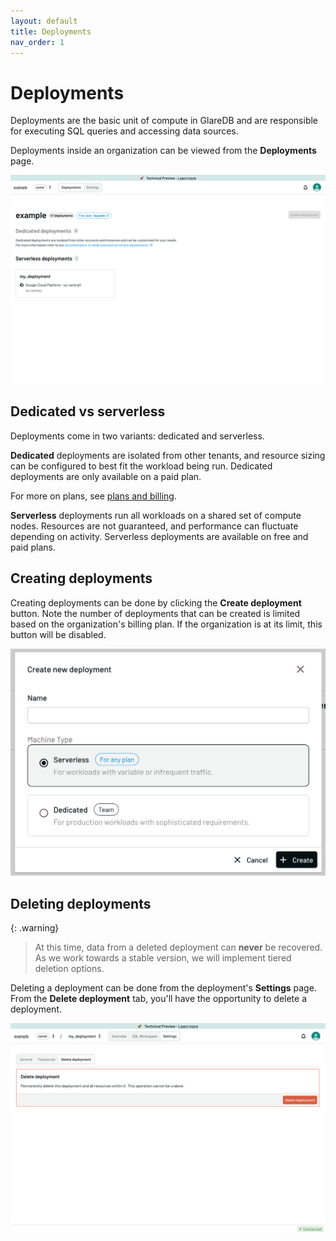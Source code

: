 ```yaml
---
layout: default
title: Deployments
nav_order: 1
---
```


# Deployments

Deployments are the basic unit of compute in GlareDB and are responsible for
executing SQL queries and accessing data sources.

Deployments inside an organization can be viewed from the **Deployments** page.

![Org deployments]

## Dedicated vs serverless

Deployments come in two variants: dedicated and serverless.

**Dedicated** deployments are isolated from other tenants, and resource sizing
can be configured to best fit the workload being run. Dedicated deployments are
only available on a paid plan.

For more on plans, see [plans and billing].

**Serverless** deployments run all workloads on a shared set of compute nodes.
Resources are not guaranteed, and performance can fluctuate depending on
activity. Serverless deployments are available on free and paid plans.

## Creating deployments

Creating deployments can be done by clicking the **Create deployment** button.
Note the number of deployments that can be created is limited based on the
organization's billing plan. If the organization is at its limit, this button
will be disabled.

![Create deployment dialog]

## Deleting deployments

{: .warning}

> At this time, data from a deleted deployment can **never** be recovered. As
> we work towards a stable version, we will implement tiered deletion options.

Deleting a deployment can be done from the deployment's **Settings** page. From
the **Delete deployment** tab, you'll have the opportunity to delete a deployment.

![Delete deployment]

[Org deployments]: /assets/images/org-deployments.png
[plans and billing]: ./users-and-organizations/plans-and-billing
[Create deployment dialog]: /assets/images/create-deployment-dialog.png
[Delete deployment]: /assets/images/delete-deployment.png
